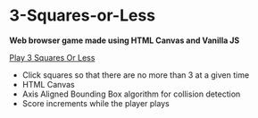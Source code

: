 # 3-Squares-or-Less

**Web browser game made using HTML Canvas and Vanilla JS**

[Play 3 Squares Or Less](https://brixsta.github.io/3-Squares-or-Less/)
- Click squares so that there are no more than 3 at a given time
- HTML Canvas
- Axis Aligned Bounding Box algorithm for collision detection
- Score increments while the player plays
